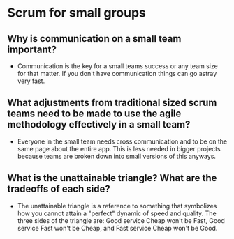 # Scrum for small groups

## Why is communication on a small team important?

* Communication is the key for a small teams success or any team size for that matter. If you don't have communication things can go astray very fast.

## What adjustments from traditional sized scrum teams need to be made to use the agile methodology effectively in a small team?

* Everyone in the small team needs cross communication and to be on the same page about the entire app. This is less needed in bigger projects because teams are broken down into small versions of this anyways.

## What is the unattainable triangle? What are the tradeoffs of each side?

* The unattainable triangle is a reference to something that symbolizes how you cannot attain a "perfect" dynamic of speed and quality. The three sides of the triangle are: Good service Cheap won't be Fast, Good service Fast won't be Cheap, and Fast service Cheap won't be Good.
